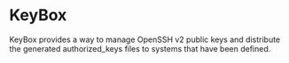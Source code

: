 KeyBox
======

KeyBox provides a way to manage OpenSSH v2 public keys and distribute the generated authorized_keys files to systems that have been defined.